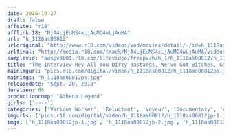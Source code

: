 ```yaml
---
date: 2018-10-27
draft: false
affsite: "r18"
afflinkr18: "NjA4LjEuMS4xLjAuMC4wLjAuMA"
url: "h_1118as00812"
urloriginal: "http://www.r18.com/videos/vod/movies/detail/-/id=h_1118as00812"
urlfinal: "http://media.r18.com/track/NjA4LjEuMS4xLjAuMC4wLjAuMA/videos/vod/movies/detail/-/id=h_1118as00812"
samplevid: "awspv3001.r18.com/litevideo/freepv/h/h_1/h_1118as00812/h_1118as00812_dmb_s.mp4"
title: "The Interview Hey All You Dirty Bastards, We've Got Bitches, Girls, And Married Woman Babes!!"
mainimgurl: "pics.r18.com/digital/video/h_1118as00812/h_1118as00812ps.jpg"
mainimgs: "h_1118as00812ps.jpg"
releasedate: "Sept. 20, 2018"
duration: 66
productioncomp: "Athena Legend"
girls: ['----']
categories: ['Various Worker', 'Reluctant', 'Voyeur', 'Documentary', 'Amateur']
imgurls: ['pics.r18.com/digital/video/h_1118as00812/h_1118as00812jp-1.jpg', 'pics.r18.com/digital/video/h_1118as00812/h_1118as00812jp-2.jpg', 'pics.r18.com/digital/video/h_1118as00812/h_1118as00812jp-3.jpg', 'pics.r18.com/digital/video/h_1118as00812/h_1118as00812jp-4.jpg', 'pics.r18.com/digital/video/h_1118as00812/h_1118as00812jp-5.jpg', 'pics.r18.com/digital/video/h_1118as00812/h_1118as00812jp-6.jpg', 'pics.r18.com/digital/video/h_1118as00812/h_1118as00812jp-7.jpg', 'pics.r18.com/digital/video/h_1118as00812/h_1118as00812jp-8.jpg', 'pics.r18.com/digital/video/h_1118as00812/h_1118as00812jp-9.jpg', 'pics.r18.com/digital/video/h_1118as00812/h_1118as00812jp-10.jpg', 'pics.r18.com/digital/video/h_1118as00812/h_1118as00812jp-11.jpg', 'pics.r18.com/digital/video/h_1118as00812/h_1118as00812jp-12.jpg', 'pics.r18.com/digital/video/h_1118as00812/h_1118as00812jp-13.jpg', 'pics.r18.com/digital/video/h_1118as00812/h_1118as00812jp-14.jpg', 'pics.r18.com/digital/video/h_1118as00812/h_1118as00812jp-15.jpg', 'pics.r18.com/digital/video/h_1118as00812/h_1118as00812jp-16.jpg', 'pics.r18.com/digital/video/h_1118as00812/h_1118as00812jp-17.jpg', 'pics.r18.com/digital/video/h_1118as00812/h_1118as00812jp-18.jpg', 'pics.r18.com/digital/video/h_1118as00812/h_1118as00812jp-19.jpg', 'pics.r18.com/digital/video/h_1118as00812/h_1118as00812jp-20.jpg']
imgs: ['h_1118as00812jp-1.jpg', 'h_1118as00812jp-2.jpg', 'h_1118as00812jp-3.jpg', 'h_1118as00812jp-4.jpg', 'h_1118as00812jp-5.jpg', 'h_1118as00812jp-6.jpg', 'h_1118as00812jp-7.jpg', 'h_1118as00812jp-8.jpg', 'h_1118as00812jp-9.jpg', 'h_1118as00812jp-10.jpg', 'h_1118as00812jp-11.jpg', 'h_1118as00812jp-12.jpg', 'h_1118as00812jp-13.jpg', 'h_1118as00812jp-14.jpg', 'h_1118as00812jp-15.jpg', 'h_1118as00812jp-16.jpg', 'h_1118as00812jp-17.jpg', 'h_1118as00812jp-18.jpg', 'h_1118as00812jp-19.jpg', 'h_1118as00812jp-20.jpg']
---
```

